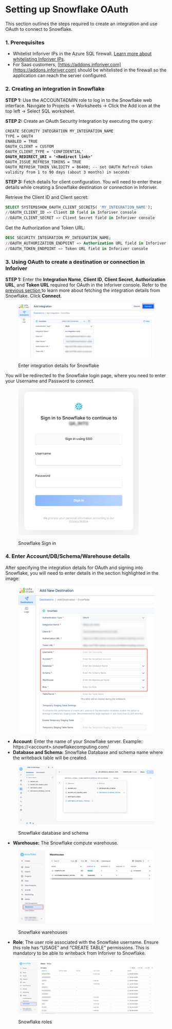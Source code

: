 # Setting up Snowflake OAuth

This section outlines the steps required to create an integration and use OAuth to connect to Snowflake.

### 1. Prerequisites

* Whitelist Inforiver IPs in the Azure SQL firewall. [Learn more about whitelisting Inforiver IPs](../../../../introduction-to-inforiver/get-started/inforiver-writeback-matrix-pre-requisites/whitelist-inforiver-ips.md).
* For Saas customers, [https://addons.inforiver.com](https://addons.inforiver.com) should be whitelisted in the firewall so the application can reach the server configured.

### 2. Creating an integration in Snowflake

**STEP 1:** Use the ACCOUNTADMIN role to log in to the Snowflake web interface. Navigate to Projects -> Worksheets -> Click the Add icon at the top left -> Select SQL worksheet.

**STEP 2:** Create an OAuth Security Integration by executing the query:

<pre class="language-sql"><code class="lang-sql">CREATE SECURITY INTEGRATION MY_INTEGRATION_NAME
TYPE = OAUTH
ENABLED = TRUE
OAUTH_CLIENT = CUSTOM
OAUTH_CLIENT_TYPE = 'CONFIDENTIAL'
<strong>OAUTH_REDIRECT_URI = '&#x3C;Redirect link>'
</strong>OAUTH_ISSUE_REFRESH_TOKENS = TRUE
OAUTH_REFRESH_TOKEN_VALIDITY = 86400; -- set OAUTH Refresh token validity from 1 to 90 days (about 3 months) in seconds 
</code></pre>

**STEP 3:** Fetch details for client configuration. You will need to enter these details while creating a Snowflake destination or connection in Inforiver.

Retrieve the Client ID and Client secret:

```sql
SELECT SYSTEM$SHOW_OAUTH_CLIENT_SECRETS( 'MY_INTEGRATION_NAME');
//OAUTH_CLIENT_ID => Client ID field in Inforiver console
//OAUTH_CLIENT_SECRET => Client Secret field in Inforiver console
```

Get the Authorization and Token URL:

```sql
DESC SECURITY INTEGRATION MY_INTEGRATION_NAME;
//OAUTH_AUTHORIZATION_ENDPOINT => Authorization URL field in Inforiver console
//OAUTH_TOKEN_ENDPOINT => Token URL field in Inforiver console
```

### 3. Using OAuth to create a destination or connection in Inforiver

**STEP 1:** Enter the **Integration Name**, **Client ID**, **Client Secret**, **Authorization URL**, and **Token URL** required for OAuth in the Inforiver console. Refer to the [previous section ](setting-up-snowflake-oauth.md#id-1.-creating-an-integration-in-snowflake)to learn more about fetching the integration details from Snowflake. Click **Connect**.

<figure><img src="../../../../.gitbook/assets/image (1) (1) (1) (1) (1) (1) (1).png" alt=""><figcaption><p>Enter integration details for Snowflake</p></figcaption></figure>

You will be redirected to the Snowflake login page, where you need to enter your Username and Password to connect.

<figure><img src="../../../../.gitbook/assets/image (3) (1) (1) (1).png" alt="" width="375"><figcaption><p>Snowflake Sign in</p></figcaption></figure>

### 4. Enter Account/DB/Schema/Warehouse details

After specifying the integration details for OAuth and signing into Snowflake, you will need to enter details in the section highlighted in the image:

<figure><img src="../../../../.gitbook/assets/image (7) (1) (1).png" alt="" width="563"><figcaption></figcaption></figure>

* **Account**: Enter the name of your Snowflake server. Example: https://\<account>.snowflakecomputing.com/
* **Database and Schema:** Snowflake Database and schema name where the writeback table will be created.

<figure><img src="../../../../.gitbook/assets/image (4) (1) (1).png" alt=""><figcaption><p>Snowflake database and schema</p></figcaption></figure>

* **Warehouse:** The Snowflake compute warehouse.

<figure><img src="../../../../.gitbook/assets/image (5) (1) (1).png" alt=""><figcaption><p>Snowflake warehouses</p></figcaption></figure>

* **Role**: The user role associated with the Snowflake username.  Ensure this role has “USAGE” and “CREATE TABLE” permissions. This is mandatory to be able to writeback from Inforiver to Snowflake.

<figure><img src="../../../../.gitbook/assets/image (6) (1) (1).png" alt=""><figcaption><p>Snowflake roles</p></figcaption></figure>
